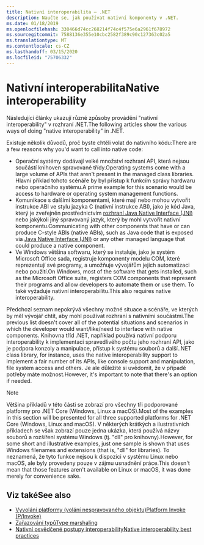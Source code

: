 ```yaml
---
title: Nativní interoperabilita – .NET
description: Naučte se, jak používat nativní komponenty v .NET.
ms.date: 01/18/2019
ms.openlocfilehash: 330466d74cc268214f74c4f575e6a2961f678972
ms.sourcegitcommit: 7588136e355e10cbc2582f389c90c127363c02a5
ms.translationtype: MT
ms.contentlocale: cs-CZ
ms.lasthandoff: 03/15/2020
ms.locfileid: "75706332"
---
```

# <a name="native-interoperability"></a><span data-ttu-id="17a26-103">Nativní interoperabilita</span><span class="sxs-lookup"><span data-stu-id="17a26-103">Native interoperability</span></span>

<span data-ttu-id="17a26-104">Následující články ukazují různé způsoby provádění "nativní interoperability" v rozhraní .NET.</span><span class="sxs-lookup"><span data-stu-id="17a26-104">The following articles show the various ways of doing "native interoperability" in .NET.</span></span>

<span data-ttu-id="17a26-105">Existuje několik důvodů, proč byste chtěli volat do nativního kódu:</span><span class="sxs-lookup"><span data-stu-id="17a26-105">There are a few reasons why you'd want to call into native code:</span></span>

- <span data-ttu-id="17a26-106">Operační systémy dodávají velké množství rozhraní API, která nejsou součástí knihoven spravované třídy.</span><span class="sxs-lookup"><span data-stu-id="17a26-106">Operating systems come with a large volume of APIs that aren't present in the managed class libraries.</span></span> <span data-ttu-id="17a26-107">Hlavní příklad tohoto scénáře by byl přístup k funkcím správy hardwaru nebo operačního systému.</span><span class="sxs-lookup"><span data-stu-id="17a26-107">A prime example for this scenario would be access to hardware or operating system management functions.</span></span>
- <span data-ttu-id="17a26-108">Komunikace s dalšími komponentami, které mají nebo mohou vytvořit instrukce ABI ve stylu jazyka C (nativní instrukce ABI), jako je kód Java, který je zveřejněn prostřednictvím [rozhraní Java Native Interface (JNI)](https://docs.oracle.com/javase/8/docs/technotes/guides/jni/) nebo jakýkoli jiný spravovaný jazyk, který by mohl vytvořit nativní komponentu.</span><span class="sxs-lookup"><span data-stu-id="17a26-108">Communicating with other components that have or can produce C-style ABIs (native ABIs), such as Java code that is exposed via [Java Native Interface (JNI)](https://docs.oracle.com/javase/8/docs/technotes/guides/jni/) or any other managed language that could produce a native component.</span></span>
- <span data-ttu-id="17a26-109">Ve Windows většina softwaru, který se instaluje, jako je systém Microsoft Office sada, registruje komponenty modelu COM, které reprezentují své programy, a umožňuje vývojářům jejich automatizaci nebo použití.</span><span class="sxs-lookup"><span data-stu-id="17a26-109">On Windows, most of the software that gets installed, such as the Microsoft Office suite, registers COM components that represent their programs and allow developers to automate them or use them.</span></span> <span data-ttu-id="17a26-110">To také vyžaduje nativní interoperabilitu.</span><span class="sxs-lookup"><span data-stu-id="17a26-110">This also requires native interoperability.</span></span>

<span data-ttu-id="17a26-111">Předchozí seznam nepokrývá všechny možné situace a scénáře, ve kterých by měl vývojář chtít, aby mohl používat rozhraní s nativními součástmi.</span><span class="sxs-lookup"><span data-stu-id="17a26-111">The previous list doesn't cover all of the potential situations and scenarios in which the developer would want/like/need to interface with native components.</span></span> <span data-ttu-id="17a26-112">Knihovna tříd .NET, například používá nativní podporu interoperability k implementaci spravedlivého počtu jeho rozhraní API, jako je podpora konzoly a manipulace, přístup k systému souborů a další.</span><span class="sxs-lookup"><span data-stu-id="17a26-112">.NET class library, for instance, uses the native interoperability support to implement a fair number of its APIs, like console support and manipulation, file system access and others.</span></span> <span data-ttu-id="17a26-113">Je ale důležité si uvědomit, že v případě potřeby máte možnost.</span><span class="sxs-lookup"><span data-stu-id="17a26-113">However, it's important to note that there's an option if needed.</span></span>

> [!NOTE]
> <span data-ttu-id="17a26-114">Většina příkladů v této části se zobrazí pro všechny tři podporované platformy pro .NET Core (Windows, Linux a macOS).</span><span class="sxs-lookup"><span data-stu-id="17a26-114">Most of the examples in this section will be presented for all three supported platforms for .NET Core (Windows, Linux and macOS).</span></span> <span data-ttu-id="17a26-115">V některých krátkých a ilustrativních příkladech se však zobrazí pouze jedna ukázka, která používá názvy souborů a rozšíření systému Windows (tj. "dll" pro knihovny).</span><span class="sxs-lookup"><span data-stu-id="17a26-115">However, for some short and illustrative examples, just one sample is shown that uses Windows filenames and extensions (that is, "dll" for libraries).</span></span> <span data-ttu-id="17a26-116">To neznamená, že tyto funkce nejsou k dispozici v systému Linux nebo macOS, ale byly provedeny pouze v zájmu usnadnění práce.</span><span class="sxs-lookup"><span data-stu-id="17a26-116">This doesn't mean that those features aren't available on Linux or macOS, it was done merely for convenience sake.</span></span>

## <a name="see-also"></a><span data-ttu-id="17a26-117">Viz také</span><span class="sxs-lookup"><span data-stu-id="17a26-117">See also</span></span>

- [<span data-ttu-id="17a26-118">Vyvolání platformy (volání nespravovaného objektu)</span><span class="sxs-lookup"><span data-stu-id="17a26-118">Platform Invoke (P/Invoke)</span></span>](pinvoke.md)
- [<span data-ttu-id="17a26-119">Zařazování typů</span><span class="sxs-lookup"><span data-stu-id="17a26-119">Type marshaling</span></span>](type-marshaling.md)
- [<span data-ttu-id="17a26-120">Nativní osvědčené postupy interoperability</span><span class="sxs-lookup"><span data-stu-id="17a26-120">Native interoperability best practices</span></span>](best-practices.md)
